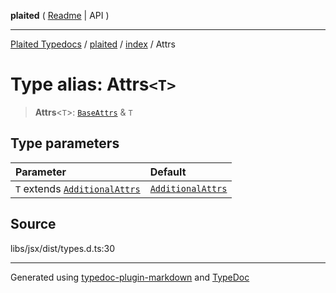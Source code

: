 **plaited** ( [Readme](../../README.md) \| API )

***

[Plaited Typedocs](../../../modules.md) / [plaited](../../modules.md) / [index](../README.md) / Attrs

# Type alias: Attrs`<T>`

> **Attrs**\<`T`\>: [`BaseAttrs`](BaseAttrs.md) & `T`

## Type parameters

| Parameter | Default |
| :------ | :------ |
| `T` extends [`AdditionalAttrs`](../interfaces/AdditionalAttrs.md) | [`AdditionalAttrs`](../interfaces/AdditionalAttrs.md) |

## Source

libs/jsx/dist/types.d.ts:30

***

Generated using [typedoc-plugin-markdown](https://www.npmjs.com/package/typedoc-plugin-markdown) and [TypeDoc](https://typedoc.org/)
